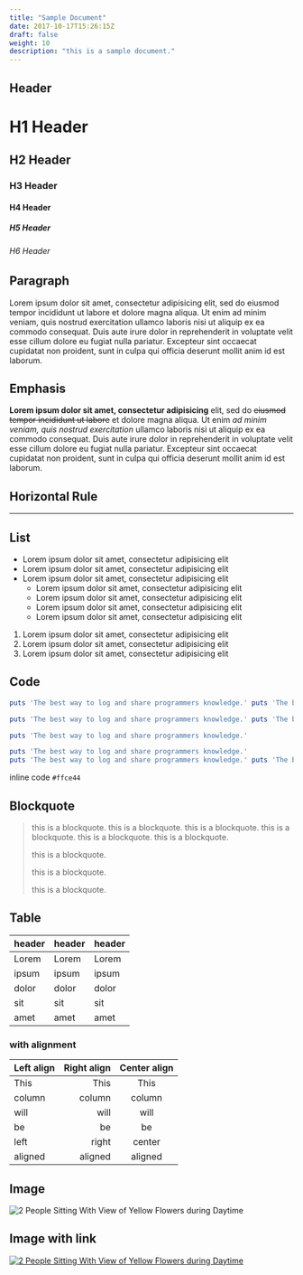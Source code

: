 ```yaml
---
title: "Sample Document"
date: 2017-10-17T15:26:15Z
draft: false
weight: 10
description: "this is a sample document."
---
```


## Header

# H1 Header
## H2 Header
### H3 Header
#### H4 Header
##### H5 Header
###### H6 Header

## Paragraph

Lorem ipsum dolor sit amet, consectetur adipisicing elit, sed do eiusmod tempor incididunt ut labore et dolore magna aliqua. Ut enim ad minim veniam, quis nostrud exercitation ullamco laboris nisi ut aliquip ex ea commodo consequat. Duis aute irure dolor in reprehenderit in voluptate velit esse cillum dolore eu fugiat nulla pariatur. Excepteur sint occaecat cupidatat non proident, sunt in culpa qui officia deserunt mollit anim id est laborum.

## Emphasis

**Lorem ipsum dolor sit amet, consectetur adipisicing** elit, sed do ~~eiusmod tempor incididunt ut labore~~ et dolore magna aliqua. Ut enim *ad minim veniam, quis nostrud exercitation* ullamco laboris nisi ut aliquip ex ea commodo consequat. Duis aute irure dolor in reprehenderit in voluptate velit esse cillum dolore eu fugiat nulla pariatur. Excepteur sint occaecat cupidatat non proident, sunt in culpa qui officia deserunt mollit anim id est laborum.

## Horizontal Rule

---

## List

* Lorem ipsum dolor sit amet, consectetur adipisicing elit
* Lorem ipsum dolor sit amet, consectetur adipisicing elit
* Lorem ipsum dolor sit amet, consectetur adipisicing elit
	* Lorem ipsum dolor sit amet, consectetur adipisicing elit
	* Lorem ipsum dolor sit amet, consectetur adipisicing elit
	* Lorem ipsum dolor sit amet, consectetur adipisicing elit
	* Lorem ipsum dolor sit amet, consectetur adipisicing elit

1. Lorem ipsum dolor sit amet, consectetur adipisicing elit
2. Lorem ipsum dolor sit amet, consectetur adipisicing elit
3. Lorem ipsum dolor sit amet, consectetur adipisicing elit

## Code

```ruby
puts 'The best way to log and share programmers knowledge.' puts 'The best way to log and share programmers knowledge.'

puts 'The best way to log and share programmers knowledge.' puts 'The best way to log and share programmers knowledge.'

puts 'The best way to log and share programmers knowledge.'

puts 'The best way to log and share programmers knowledge.'
puts 'The best way to log and share programmers knowledge.' puts 'The best way to log and share programmers knowledge.'
```

inline code `#ffce44`

## Blockquote

> this is a blockquote. this is a blockquote. this is a blockquote. this is a blockquote. this is a blockquote. this is a blockquote.
>
> this is a blockquote.
>
> this is a blockquote.
>
> this is a blockquote.

## Table

| header | header | header |
|------------|-------------|--------------|
| Lorem      | Lorem       | Lorem        |
| ipsum      | ipsum       | ipsum        |
| dolor      | dolor       | dolor        |
| sit        | sit         | sit          |
| amet       | amet        | amet         |

### with alignment

| Left align | Right align | Center align |
|:-----------|------------:|:------------:|
| This       | This        | This         |
| column     | column      | column       |
| will       | will        | will         |
| be         | be          | be           |
| left       | right       | center       |
| aligned    | aligned     | aligned      |

## Image

![2 People Sitting With View of Yellow Flowers during Daytime](/images/pexels-photo-196666.jpeg "sample")

## Image with link

[![2 People Sitting With View of Yellow Flowers during Daytime](/images/pexels-photo-196666.jpeg)](https://www.pexels.com/photo/2-people-sitting-with-view-of-yellow-flowers-during-daytime-196666/)
